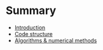 # Summary

- [Introduction](README.md)
- [Code structure](chapter_1.md)
- [Algorithms & numerical methods](chapter_2.md)
